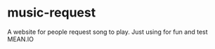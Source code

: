 music-request
=============

A website for people request song to play. Just using for fun and test MEAN.IO

